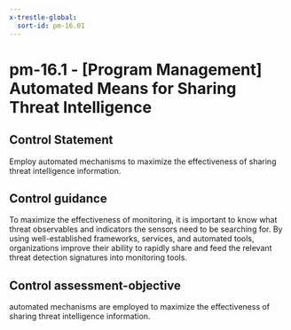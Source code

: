 ```yaml
---
x-trestle-global:
  sort-id: pm-16.01
---
```


# pm-16.1 - \[Program Management\] Automated Means for Sharing Threat Intelligence

## Control Statement

Employ automated mechanisms to maximize the effectiveness of sharing threat intelligence information.

## Control guidance

To maximize the effectiveness of monitoring, it is important to know what threat observables and indicators the sensors need to be searching for. By using well-established frameworks, services, and automated tools, organizations improve their ability to rapidly share and feed the relevant threat detection signatures into monitoring tools.

## Control assessment-objective

automated mechanisms are employed to maximize the effectiveness of sharing threat intelligence information.
